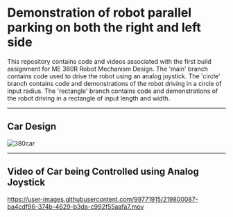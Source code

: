 # Demonstration of robot parallel parking on both the right and left side

This repository contains code and videos associated with the first build assignment for ME 380R  Robot Mechanism Design. The 'main' branch contains code used to drive the robot using an analog joystick. The 'circle' branch contains code and demonstrations of the robot driving in a circle of input radius. The 'rectangle' branch contains code and demonstrations of the robot driving in a rectangle of input length and width.

---
## Car Design
![380car](https://user-images.githubusercontent.com/99771915/219800084-19f53549-fe0d-4a5d-9b19-82724572f875.jpg)

---
## Video of Car being Controlled using Analog Joystick
https://user-images.githubusercontent.com/99771915/219800087-ba4cdf96-374b-4629-b3da-c992f55aafa7.mov

